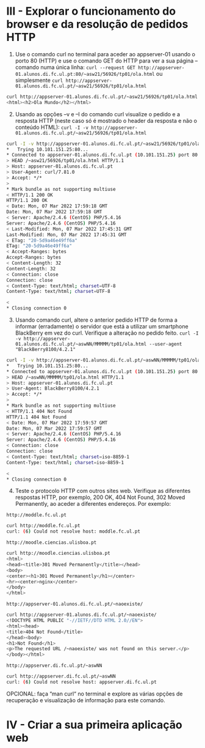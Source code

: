 # III - Explorar o funcionamento do browser e da resolução de pedidos HTTP
1. Use o comando curl no terminal para aceder ao appserver-01 usando o porto 80 (HTTP) e use o comando GET do HTTP para ver a sua página – comando numa única linha:
`curl --request GET http://appserver-01.alunos.di.fc.ul.pt:80/~asw21/56926/tp01/ola.html` ou simplesmente `curl http://appserver-01.alunos.di.fc.ul.pt/~asw21/56926/tp01/ola.html`

```bash
curl http://appserver-01.alunos.di.fc.ul.pt/~asw21/56926/tp01/ola.html
<html><h2>Ola Mundo</h2></html>
```

2. Usando as opções –v e –I do comando curl visualize o pedido e a resposta HTTP (neste caso só é mostrado o header da resposta e não o conteúdo HTML):
`curl -I -v http://appserver-01.alunos.di.fc.ul.pt/~asw21/56926/tp01/ola.html`

```bash
curl -I -v http://appserver-01.alunos.di.fc.ul.pt/~asw21/56926/tp01/ola.html                                    
*   Trying 10.101.151.25:80...
* Connected to appserver-01.alunos.di.fc.ul.pt (10.101.151.25) port 80 (#0)
> HEAD /~asw21/56926/tp01/ola.html HTTP/1.1
> Host: appserver-01.alunos.di.fc.ul.pt
> User-Agent: curl/7.81.0
> Accept: */*
> 
* Mark bundle as not supporting multiuse
< HTTP/1.1 200 OK
HTTP/1.1 200 OK
< Date: Mon, 07 Mar 2022 17:59:18 GMT
Date: Mon, 07 Mar 2022 17:59:18 GMT
< Server: Apache/2.4.6 (CentOS) PHP/5.4.16
Server: Apache/2.4.6 (CentOS) PHP/5.4.16
< Last-Modified: Mon, 07 Mar 2022 17:45:31 GMT
Last-Modified: Mon, 07 Mar 2022 17:45:31 GMT
< ETag: "20-5d9a46e49ff6a"
ETag: "20-5d9a46e49ff6a"
< Accept-Ranges: bytes
Accept-Ranges: bytes
< Content-Length: 32
Content-Length: 32
< Connection: close
Connection: close
< Content-Type: text/html; charset=UTF-8
Content-Type: text/html; charset=UTF-8

< 
* Closing connection 0
```

3. Usando comando curl, altere o anterior pedido HTTP de forma a informar (erradamente) o servidor que está a utilizar um smartphone BlackBerry em vez do curl. Verifique a alteração no pedido feito.
`curl -I -v http://appserver-01.alunos.di.fc.ul.pt/~aswNN/MMMMM/tp01/ola.html --user-agent "BlackBerry8100/4.2.1"`

```bash
curl -I -v http://appserver-01.alunos.di.fc.ul.pt/~aswNN/MMMMM/tp01/ola.html --user-agent "BlackBerry8100/4.2.1"
*   Trying 10.101.151.25:80...
* Connected to appserver-01.alunos.di.fc.ul.pt (10.101.151.25) port 80 (#0)
> HEAD /~aswNN/MMMMM/tp01/ola.html HTTP/1.1
> Host: appserver-01.alunos.di.fc.ul.pt
> User-Agent: BlackBerry8100/4.2.1
> Accept: */*
> 
* Mark bundle as not supporting multiuse
< HTTP/1.1 404 Not Found
HTTP/1.1 404 Not Found
< Date: Mon, 07 Mar 2022 17:59:57 GMT
Date: Mon, 07 Mar 2022 17:59:57 GMT
< Server: Apache/2.4.6 (CentOS) PHP/5.4.16
Server: Apache/2.4.6 (CentOS) PHP/5.4.16
< Connection: close
Connection: close
< Content-Type: text/html; charset=iso-8859-1
Content-Type: text/html; charset=iso-8859-1

< 
* Closing connection 0
```

4. Teste o protocolo HTTP com outros sites web. Verifique as diferentes respostas HTTP, por exemplo, 200 OK, 404 Not Found, 302 Moved Permanently, ao aceder a diferentes endereços. Por exemplo:

`http://moddle.fc.ul.pt`
```bash
curl http://moddle.fc.ul.pt
curl: (6) Could not resolve host: moddle.fc.ul.pt
```

`http://moodle.ciencias.ulisboa.pt`
```bash
curl http://moodle.ciencias.ulisboa.pt
<html>
<head><title>301 Moved Permanently</title></head>
<body>
<center><h1>301 Moved Permanently</h1></center>
<hr><center>nginx</center>
</body>
</html>
```

`http://appserver-01.alunos.di.fc.ul.pt/~naoexiste/`
```bash
curl http://appserver-01.alunos.di.fc.ul.pt/~naoexiste/
<!DOCTYPE HTML PUBLIC "-//IETF//DTD HTML 2.0//EN">
<html><head>
<title>404 Not Found</title>
</head><body>
<h1>Not Found</h1>
<p>The requested URL /~naoexiste/ was not found on this server.</p>
</body></html>
```

`http://appserver.di.fc.ul.pt/~aswNN`
```bash
curl http://appserver.di.fc.ul.pt/~aswNN
curl: (6) Could not resolve host: appserver.di.fc.ul.pt
```
OPCIONAL: faça “man curl“ no terminal e explore as várias opções de recuperação e visualização de informação para este comando.

# IV - Criar a sua primeira aplicação web
